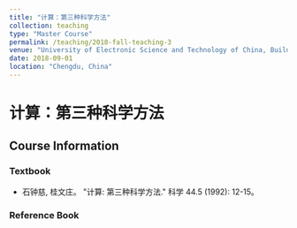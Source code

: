 ```yaml
---
title: "计算：第三种科学方法"
collection: teaching
type: "Master Course"
permalink: /teaching/2018-fall-teaching-3
venue: "University of Electronic Science and Technology of China, Building"
date: 2018-09-01
location: "Chengdu, China"
---
```


 
# 计算：第三种科学方法

## Course Information


### Textbook
* 石钟慈, 桂文庄。 "计算: 第三种科学方法." 科学 44.5 (1992): 12-15。

### Reference Book



